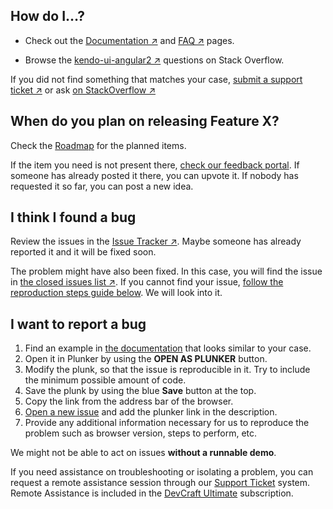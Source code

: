 ## How do I&hellip;?

* Check out the [Documentation &nearr;](http://www.telerik.com/kendo-angular-ui/components/) and [FAQ &nearr;](http://www.telerik.com/kendo-angular-ui/components/faq/) pages.

* Browse the [kendo-ui-angular2 &nearr;](http://stackoverflow.com/questions/tagged/kendo-ui-angular2) questions on Stack Overflow.

If you did not find something that matches your case, [submit a support ticket &nearr;](https://www.telerik.com/account/support-tickets) or ask [on StackOverflow &nearr;](http://stackoverflow.com/questions/ask?tags=kendo-ui-angular2,angular2)

## When do you plan on releasing Feature X?

Check the [Roadmap](http://www.telerik.com/kendo-angular-ui/roadmap/) for the planned items.

If the item you need is not present there, [check our feedback portal](http://kendoui-feedback.telerik.com/forums/555517-kendo-ui-for-angular-2-feedback). If someone has already posted it there, you can upvote it. If nobody has requested it so far, you can post a new idea.

## I think I found a bug

Review the issues in the [Issue Tracker &nearr;](https://github.com/telerik/kendo-angular/issues). Maybe someone has already reported it and it will be fixed soon.

The problem might have also been fixed. In this case, you will find the issue in [the closed issues list &nearr;](https://github.com/telerik/kendo-angular/issues?q=is%3Aissue+is%3Aclosed). If you cannot find your issue, [follow the reproduction steps guide below](#user-content-i-want-to-report-a-bug). We will look into it.

## I want to report a bug

1. Find an example in [the documentation](http://www.telerik.com/kendo-angular-ui/components/) that looks similar to your case.
1. Open it in Plunker by using the **OPEN AS PLUNKER** button.
1. Modify the plunk, so that the issue is reproducible in it. Try to include the minimum possible amount of code.
1. Save the plunk by using the blue **Save** button at the top.
1. Copy the link from the address bar of the browser.
1. [Open a new issue](https://github.com/telerik/kendo-angular/issues/new) and add the plunker link in the description.
1. Provide any additional information necessary for us to reproduce the problem such as browser version, steps to perform, etc.

We might not be able to act on issues **without a runnable demo**.

If you need assistance on troubleshooting or isolating a problem, you can request a remote assistance session through our [Support Ticket](https://www.telerik.com/account/support-tickets) system. Remote Assistance is included in the [DevCraft Ultimate](http://www.telerik.com/purchase/kendo-ui) subscription.

